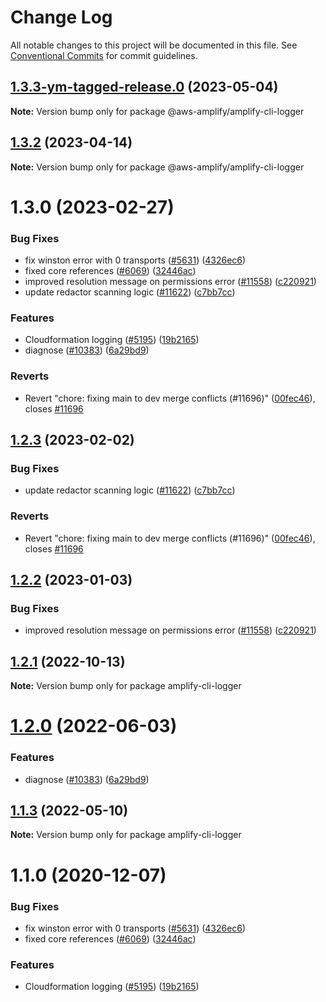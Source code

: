 # Change Log

All notable changes to this project will be documented in this file.
See [Conventional Commits](https://conventionalcommits.org) for commit guidelines.

## [1.3.3-ym-tagged-release.0](https://github.com/aws-amplify/amplify-cli/compare/@aws-amplify/amplify-cli-logger@1.3.2...@aws-amplify/amplify-cli-logger@1.3.3-ym-tagged-release.0) (2023-05-04)

**Note:** Version bump only for package @aws-amplify/amplify-cli-logger





## [1.3.2](https://github.com/aws-amplify/amplify-cli/compare/@aws-amplify/amplify-cli-logger@1.3.0...@aws-amplify/amplify-cli-logger@1.3.2) (2023-04-14)

**Note:** Version bump only for package @aws-amplify/amplify-cli-logger





# 1.3.0 (2023-02-27)


### Bug Fixes

* fix winston error with 0 transports ([#5631](https://github.com/aws-amplify/amplify-cli/issues/5631)) ([4326ec6](https://github.com/aws-amplify/amplify-cli/commit/4326ec6cf2a62580cd2646241463d20d7b7fb062))
* fixed core references ([#6069](https://github.com/aws-amplify/amplify-cli/issues/6069)) ([32446ac](https://github.com/aws-amplify/amplify-cli/commit/32446ac77a5064bee928544861b8a70fba556d51))
* improved resolution message on permissions error ([#11558](https://github.com/aws-amplify/amplify-cli/issues/11558)) ([c220921](https://github.com/aws-amplify/amplify-cli/commit/c2209211cc76b1b65ac2b50391456c688f42d795))
* update redactor scanning logic ([#11622](https://github.com/aws-amplify/amplify-cli/issues/11622)) ([c7bb7cc](https://github.com/aws-amplify/amplify-cli/commit/c7bb7cca89662019b6d5dfd789d08945d64d2fb0))


### Features

* Cloudformation logging ([#5195](https://github.com/aws-amplify/amplify-cli/issues/5195)) ([19b2165](https://github.com/aws-amplify/amplify-cli/commit/19b21651375848c0858328952852201da47b17bb))
* diagnose ([#10383](https://github.com/aws-amplify/amplify-cli/issues/10383)) ([6a29bd9](https://github.com/aws-amplify/amplify-cli/commit/6a29bd99886172baf420a95a0d6a7987c9ebd6bd))


### Reverts

* Revert "chore: fixing main to dev merge conflicts (#11696)" ([00fec46](https://github.com/aws-amplify/amplify-cli/commit/00fec4608096390b5ae2563b5c69453cd48bfa45)), closes [#11696](https://github.com/aws-amplify/amplify-cli/issues/11696)





## [1.2.3](https://github.com/aws-amplify/amplify-cli/compare/amplify-cli-logger@1.2.2...amplify-cli-logger@1.2.3) (2023-02-02)


### Bug Fixes

* update redactor scanning logic ([#11622](https://github.com/aws-amplify/amplify-cli/issues/11622)) ([c7bb7cc](https://github.com/aws-amplify/amplify-cli/commit/c7bb7cca89662019b6d5dfd789d08945d64d2fb0))


### Reverts

* Revert "chore: fixing main to dev merge conflicts (#11696)" ([00fec46](https://github.com/aws-amplify/amplify-cli/commit/00fec4608096390b5ae2563b5c69453cd48bfa45)), closes [#11696](https://github.com/aws-amplify/amplify-cli/issues/11696)





## [1.2.2](https://github.com/aws-amplify/amplify-cli/compare/amplify-cli-logger@1.2.1...amplify-cli-logger@1.2.2) (2023-01-03)


### Bug Fixes

* improved resolution message on permissions error ([#11558](https://github.com/aws-amplify/amplify-cli/issues/11558)) ([c220921](https://github.com/aws-amplify/amplify-cli/commit/c2209211cc76b1b65ac2b50391456c688f42d795))





## [1.2.1](https://github.com/aws-amplify/amplify-cli/compare/amplify-cli-logger@1.2.0...amplify-cli-logger@1.2.1) (2022-10-13)

**Note:** Version bump only for package amplify-cli-logger





# [1.2.0](https://github.com/aws-amplify/amplify-cli/compare/amplify-cli-logger@1.1.3...amplify-cli-logger@1.2.0) (2022-06-03)


### Features

* diagnose ([#10383](https://github.com/aws-amplify/amplify-cli/issues/10383)) ([6a29bd9](https://github.com/aws-amplify/amplify-cli/commit/6a29bd99886172baf420a95a0d6a7987c9ebd6bd))





## [1.1.3](https://github.com/aws-amplify/amplify-cli/compare/amplify-cli-logger@1.1.0...amplify-cli-logger@1.1.3) (2022-05-10)

**Note:** Version bump only for package amplify-cli-logger





# 1.1.0 (2020-12-07)


### Bug Fixes

* fix winston error with 0 transports ([#5631](https://github.com/aws-amplify/amplify-cli/issues/5631)) ([4326ec6](https://github.com/aws-amplify/amplify-cli/commit/4326ec6cf2a62580cd2646241463d20d7b7fb062))
* fixed core references ([#6069](https://github.com/aws-amplify/amplify-cli/issues/6069)) ([32446ac](https://github.com/aws-amplify/amplify-cli/commit/32446ac77a5064bee928544861b8a70fba556d51))


### Features

* Cloudformation logging ([#5195](https://github.com/aws-amplify/amplify-cli/issues/5195)) ([19b2165](https://github.com/aws-amplify/amplify-cli/commit/19b21651375848c0858328952852201da47b17bb))
